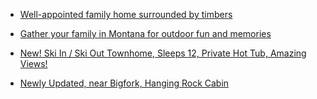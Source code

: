 - [Well-appointed family home surrounded by timbers](https://www.vrbo.com/9459187ha?chkin=2024-08-01&chkout=2024-08-05&d1=2024-08-01&d2=2024-08-05&startDate=2024-08-01&endDate=2024-08-05&x_pwa=1&rfrr=HSR&pwa_ts=1716752511189&referrerUrl=aHR0cHM6Ly93d3cudnJiby5jb20vSG90ZWwtU2VhcmNo&useRewards=true&adults=10&regionId=553248635976434066&destination=Flathead+County%2C+Montana%2C+United+States+of+America&destType=BOUNDING_BOX&latLong=48.14907%2C-114.20057&bedroom_count_gt=4&privacyTrackingState=CAN_TRACK&searchId=9bd3544c-98f3-4347-9ff8-0466c8e05b0d&sort=RECOMMENDED&top_dp=789&top_cur=USD&userIntent=&selectedRoomType=53788052&selectedRatePlan=0000e7e5935fe2484a7d9639135b1dcd0ca1&expediaPropertyId=53788052&propertyName=Well-appointed+family+home+surrounded+by+timbers.)

- [Gather your family in Montana for outdoor fun and memories](https://www.vrbo.com/3130543?chkin=2024-08-01&chkout=2024-08-05&d1=2024-08-01&d2=2024-08-05&startDate=2024-08-01&endDate=2024-08-05&x_pwa=1&rfrr=HSR&pwa_ts=1716752511184&referrerUrl=aHR0cHM6Ly93d3cudnJiby5jb20vSG90ZWwtU2VhcmNo&useRewards=true&adults=10&regionId=553248635976434066&destination=Flathead+County%2C+Montana%2C+United+States+of+America&destType=BOUNDING_BOX&latLong=48.14907%2C-114.20057&bedroom_count_gt=4&privacyTrackingState=CAN_TRACK&searchId=9bd3544c-98f3-4347-9ff8-0466c8e05b0d&sort=RECOMMENDED&top_dp=690&top_cur=USD&userIntent=&selectedRoomType=89545131&selectedRatePlan=00046e066d4c16664950835d959964ac6e3c&expediaPropertyId=89545131&propertyName=Gather+your+family+in+Montana+for+outdoor+fun+and+memories.)

- [New! Ski In / Ski Out Townhome, Sleeps 12, Private Hot Tub, Amazing Views!](https://www.vrbo.com/3290368?chkin=2024-08-01&chkout=2024-08-05&d1=2024-08-01&d2=2024-08-05&startDate=2024-08-01&endDate=2024-08-05&x_pwa=1&rfrr=HSR&pwa_ts=1716752511214&referrerUrl=aHR0cHM6Ly93d3cudnJiby5jb20vSG90ZWwtU2VhcmNo&useRewards=true&adults=10&regionId=553248635976434066&destination=Flathead+County%2C+Montana%2C+United+States+of+America&destType=BOUNDING_BOX&latLong=48.14907%2C-114.20057&bedroom_count_gt=4&privacyTrackingState=CAN_TRACK&searchId=9bd3544c-98f3-4347-9ff8-0466c8e05b0d&sort=RECOMMENDED&top_dp=638&top_cur=USD&userIntent=&selectedRoomType=91818227&selectedRatePlan=00044b6a244ddb0f45749bd17393016dab4e&expediaPropertyId=91818227&propertyName=New%21+Ski+In+%2F+Ski+Out+Townhome%2C+Sleeps+12%2C+Private+Hot+Tub%2C+Amazing+Views%21)

- [Newly Updated, near Bigfork, Hanging Rock Cabin](https://www.vrbo.com/4334467ha?chkin=2024-08-01&chkout=2024-08-05&d1=2024-08-01&d2=2024-08-05&startDate=2024-08-01&endDate=2024-08-05&x_pwa=1&rfrr=HSR&pwa_ts=1716752511229&referrerUrl=aHR0cHM6Ly93d3cudnJiby5jb20vSG90ZWwtU2VhcmNo&useRewards=true&adults=10&regionId=553248635976434066&destination=Flathead%20County%2C%20Montana%2C%20United%20States%20of%20America&destType=BOUNDING_BOX&latLong=48.14907%2C-114.20057&bedroom_count_gt=4&privacyTrackingState=CAN_TRACK&searchId=9bd3544c-98f3-4347-9ff8-0466c8e05b0d&sort=RECOMMENDED&top_dp=688&top_cur=USD&userIntent=&selectedRoomType=33561469&selectedRatePlan=000089df6d3df7384b05baa83660fa1e779a&expediaPropertyId=33561469&propertyName=Newly%20Updated%2C%20near%20Bigfork%2C%20Hanging%20Rock%20Cabin&pwaThumbnailDialog=thumbnail-gallery)

